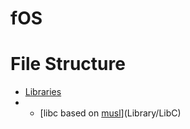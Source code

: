 # fOS
# File Structure
* [Libraries](Library)
* * [libc based on [musl](https://github.com/bminor/musl)](Library/LibC)